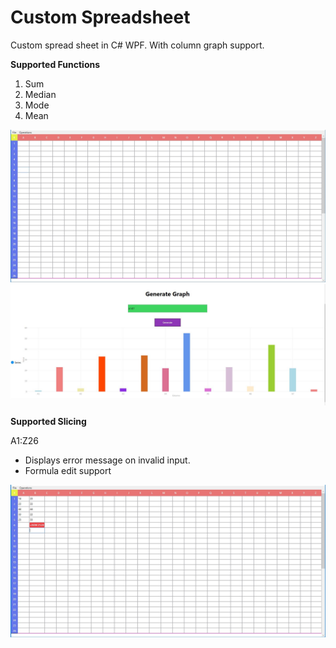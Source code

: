 # Custom Spreadsheet

Custom spread sheet in C# WPF. With column graph support.

**Supported Functions**
1. Sum
1. Median
1. Mode
1. Mean

![Mian Image](https://raw.githubusercontent.com/uzairrj/Custom-SpreadSheet/master/readme/Capture.JPG "Mian Image")
![Graph](https://raw.githubusercontent.com/uzairrj/Custom-SpreadSheet/master/readme/Graph.JPG "Graph")

**Supported Slicing**

A1:Z26

- Displays error message on invalid input.
- Formula edit support

![Error](https://raw.githubusercontent.com/uzairrj/Custom-SpreadSheet/master/readme/Main.JPG "Error")
